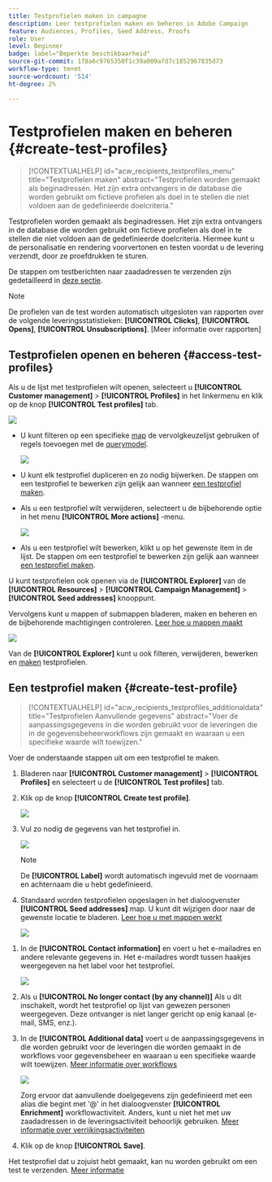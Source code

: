 ```yaml
---
title: Testprofielen maken in campagne
description: Leer testprofielen maken en beheren in Adobe Campaign
feature: Audiences, Profiles, Seed Address, Proofs
role: User
level: Beginner
badge: label="Beperkte beschikbaarheid"
source-git-commit: 1f8a6c9765350f1c39a009afd7c1852967835d73
workflow-type: tm+mt
source-wordcount: '514'
ht-degree: 2%

---
```


# Testprofielen maken en beheren {#create-test-profiles}

>[!CONTEXTUALHELP]
>id="acw_recipients_testprofiles_menu"
>title="Testprofielen maken"
>abstract="Testprofielen worden gemaakt als beginadressen. Het zijn extra ontvangers in de database die worden gebruikt om fictieve profielen als doel in te stellen die niet voldoen aan de gedefinieerde doelcriteria."

Testprofielen worden gemaakt als beginadressen. Het zijn extra ontvangers in de database die worden gebruikt om fictieve profielen als doel in te stellen die niet voldoen aan de gedefinieerde doelcriteria. Hiermee kunt u de personalisatie en rendering voorvertonen en testen voordat u de levering verzendt, door ze proefdrukken te sturen.

<!--Learn more on test profiles in the [Campaign v8 (client console) documentation](https://experienceleague.adobe.com/docs/campaign/campaign-v8/audience/add-profiles/test-profiles.html){target="_blank"}.-->

De stappen om testberichten naar zaadadressen te verzenden zijn gedetailleerd in [deze sectie](../preview-test/test-deliveries.md#test-profiles).

>[!NOTE]
>
>De profielen van de test worden automatisch uitgesloten van rapporten over de volgende leveringsstatistieken: **[!UICONTROL Clicks]**, **[!UICONTROL Opens]**, **[!UICONTROL Unsubscriptions]**. [Meer informatie over rapporten]

## Testprofielen openen en beheren {#access-test-profiles}

Als u de lijst met testprofielen wilt openen, selecteert u **[!UICONTROL Customer management]** > **[!UICONTROL Profiles]** in het linkermenu en klik op de knop **[!UICONTROL Test profiles]** tab.

![](assets/test-profile-list.png)

* U kunt filteren op een specifieke [map](../get-started/permissions.md#folders) de vervolgkeuzelijst gebruiken of regels toevoegen met de [querymodel](../query/query-modeler-overview.md).

  ![](assets/test-profile-list-filters.png)

* U kunt elk testprofiel dupliceren en zo nodig bijwerken. De stappen om een testprofiel te bewerken zijn gelijk aan wanneer [een testprofiel maken](#create-test-profile).

* Als u een testprofiel wilt verwijderen, selecteert u de bijbehorende optie in het menu **[!UICONTROL More actions]** -menu.

  ![](assets/test-profile-list-delete.png)

* Als u een testprofiel wilt bewerken, klikt u op het gewenste item in de lijst. De stappen om een testprofiel te bewerken zijn gelijk aan wanneer [een testprofiel maken](#create-test-profile).

U kunt testprofielen ook openen via de **[!UICONTROL Explorer]** van de **[!UICONTROL Resources]** > **[!UICONTROL Campaign Management]** > **[!UICONTROL Seed addresses]** knooppunt.

Vervolgens kunt u mappen of submappen bladeren, maken en beheren en de bijbehorende machtigingen controleren. [Leer hoe u mappen maakt](../get-started/permissions.md#folders)

![](assets/test-profiles-folders.png)

Van de **[!UICONTROL Explorer]** kunt u ook filteren, verwijderen, bewerken en [maken](#create-test-profile) testprofielen.

## Een testprofiel maken {#create-test-profile}

>[!CONTEXTUALHELP]
>id="acw_recipients_testprofiles_additionaldata"
>title="Testprofielen Aanvullende gegevens"
>abstract="Voer de aanpassingsgegevens in die worden gebruikt voor de leveringen die in de gegevensbeheerworkflows zijn gemaakt en waaraan u een specifieke waarde wilt toewijzen."

Voer de onderstaande stappen uit om een testprofiel te maken.

1. Bladeren naar **[!UICONTROL Customer management]** > **[!UICONTROL Profiles]** en selecteert u de **[!UICONTROL Test profiles]** tab.

1. Klik op de knop **[!UICONTROL Create test profile]**.

   ![](assets/test-profile-create.png)

1. Vul zo nodig de gegevens van het testprofiel in. <!--Most of the fields are the same as when creating profiles. [Learn more]-->

   ![](assets/test-profile-details.png)

   >[!NOTE]
   >
   >De **[!UICONTROL Label]** wordt automatisch ingevuld met de voornaam en achternaam die u hebt gedefinieerd.

1. Standaard worden testprofielen opgeslagen in het dialoogvenster **[!UICONTROL Seed addresses]** map. U kunt dit wijzigen door naar de gewenste locatie te bladeren. [Leer hoe u met mappen werkt](../get-started/permissions.md#folders)

   ![](assets/test-profile-folder.png)

<!--
You do not need to enter all fields of each tab when creating a seed address. Missing personalization elements are entered randomly during delivery analysis. (Not valid?)
-->

1. In de **[!UICONTROL Contact information]** en voert u het e-mailadres en andere relevante gegevens in. Het e-mailadres wordt tussen haakjes weergegeven na het label voor het testprofiel.

   ![](assets/test-profile-address.png)

1. Als u **[!UICONTROL No longer contact (by any channel)]** Als u dit inschakelt, wordt het testprofiel op lijst van gewezen personen weergegeven. Deze ontvanger is niet langer gericht op enig kanaal (e-mail, SMS, enz.).

1. In de **[!UICONTROL Additional data]** voert u de aanpassingsgegevens in die worden gebruikt voor de leveringen die worden gemaakt in de workflows voor gegevensbeheer en waaraan u een specifieke waarde wilt toewijzen. [Meer informatie over workflows](../workflows/gs-workflows.md)

   ![](assets/test-profile-additional-data.png)

   Zorg ervoor dat aanvullende doelgegevens zijn gedefinieerd met een alias die begint met &#39;@&#39; in het dialoogvenster **[!UICONTROL Enrichment]** workflowactiviteit. Anders, kunt u niet het met uw zaadadressen in de leveringsactiviteit behoorlijk gebruiken. [Meer informatie over verrijkingsactiviteiten](../workflows/activities/enrichment.md)

1. Klik op de knop **[!UICONTROL Save]**.

Het testprofiel dat u zojuist hebt gemaakt, kan nu worden gebruikt om een test te verzenden. [Meer informatie](../preview-test/test-deliveries.md#test-profiles)

<!--Use test profiles in Direct mail? cf v7/v8-->



